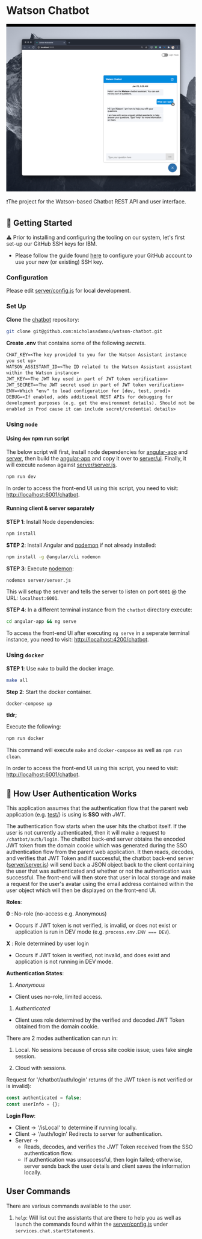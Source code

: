 # Watson Chatbot

![preview](previews/chatbot-preview.png)

❗The project for the Watson-based Chatbot REST API and user interface.

## 🏁 Getting Started

⚠️ Prior to installing and configuring the tooling on our system, let's first set-up our GitHub SSH keys for IBM.

- Please follow the guide found [here](https://docs.github.com/en/enterprise/2.21/user/github/authenticating-to-github/adding-a-new-ssh-key-to-your-github-account) to configure your GitHub account to use your new (or existing) SSH key.

### Configuration

Please edit [server/config.js](server/config.js) for local development.

### Set Up

**Clone** the [chatbot](https://github.com/nicholasadamou/watson-chatbot) repository:

```bash
git clone git@github.com:nicholasadamou/watson-chatbot.git
```

**Create .env** that contains some of the following _secrets_.

```text
CHAT_KEY=<The key provided to you for the Watson Assistant instance you set up>
WATSON_ASSISTANT_ID=<The ID related to the Watson Assistant assistant within the Watson instance>
JWT_KEY=<The JWT key used in part of JWT token verification>
JWT_SECRET=<The JWT secret used in part of JWT token verification>
ENV=<Which "env" to load configuration for [dev, test, prod]>
DEBUG=<If enabled, adds additional REST APIs for debugging for development purposes (e.g. get the environment details). Should not be enabled in Prod cause it can include secret/credential details>
```

### Using `node`

#### Using `dev` npm run script

The below script will first, install node dependencies for [angular-app](angular-app) and [server](server), then build the [angular-app](angular-app) and copy it over to [server/ui](server/ui). Finally, it will execute `nodemon` against [server/server.js](server/server.js).

```bash
npm run dev
```

In order to access the front-end UI using this script, you need to visit: [http://localhost:6001/chatbot](http://localhost:6001/chatbot).

#### Running client & server separately

**STEP 1**: Install Node dependencies:

```bash
npm install
```

**STEP 2**: Install Angular and [nodemon](https://nodemon.io) if not already installed:

```bash
npm install -g @angular/cli nodemon
```

**STEP 3**: Execute [nodemon](https://nodemon.io):

```bash
nodemon server/server.js
```

This will setup the server and tells the server to listen on port `6001` @ the URL: `localhost:6001`.

**STEP 4**: In a different terminal instance from the `chatbot` directory execute:

```bash
cd angular-app && ng serve
```

To access the front-end UI after executing `ng serve` in a seperate terminal instance, you need to visit: [http://localhost:4200/chatbot](http://localhost:4200/chatbot).

### Using `docker`

**STEP 1**: Use `make` to build the docker image.

```bash
make all
```

**Step 2**: Start the docker container.

```bash
docker-compose up
```

**tldr;**

Execute the following:

```bash
npm run docker
```

This command will execute `make` and `docker-compose` as well as `npm run clean`.

In order to access the front-end UI using this script, you need to visit: [http://localhost:6001/chatbot](http://localhost:6001/chatbot).

## 🔐 How User Authentication Works

This application assumes that the authentication flow that the parent web application (e.g. [test/](test/)) is using is **SSO** with _JWT_.

The authentication flow starts when the user hits the chatbot itself. If the user is not currently authenticated, then it will make a request to `/chatbot/auth/login`. The chatbot back-end server obtains the encoded JWT token from the domain cookie which was generated during the SSO authentication flow from the parent web application. It then reads, decodes, and verifies that JWT Token and if successful, the chatbot back-end server ([server/server.js](server/server.js)) will send back a JSON object back to the client containing the user that was authenticated and whether or not the authentication was successful. The front-end will then store that user in local storage and make a request for the user's avatar using the email address contained within the user object which will then be displayed on the front-end UI.

**Roles**:

**0** : No-role (no-access e.g. Anonymous)

- Occurs if JWT token is not verified, is invalid, or does not exist or application is run in DEV mode (e.g. `process.env.ENV === DEV`).

**X** : Role determined by user login

- Occurs if JWT token is verified, not invalid, and does exist and application is not running in DEV mode.

**Authentication States**:

1. _Anonymous_

- Client uses no-role, limited access.

1. _Authenticated_

- Client uses role determined by the verified and decoded JWT Token obtained from the domain cookie.

There are 2 modes authentication can run in:

1. Local. No sessions because of cross site cookie issue; uses fake single session.

1. Cloud with sessions.

Request for '/chatbot/auth/login' returns (if the JWT token is not verified or is invalid):

```js
const authenticated = false;
const userInfo = {};
```

**Login Flow**:

- Client -> '/isLocal' to determine if running locally.
- Client -> '/auth/login' Redirects to server for authentication.
- Server ->
  - Reads, decodes, and verifies the JWT Token received from the SSO authentication flow.
  - If authentication was unsuccessful, then login failed; otherwise, server sends back the user details and client saves the information locally.

## User Commands

There are various commands available to the user.

1. `help`: Will list out the assistants that are there to help you as well as launch the commands found within the [server/config.js](server/config.js) under `services.chat.startStatements`.
